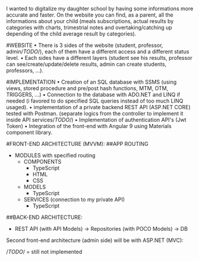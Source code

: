 I wanted to digitalize my daughter school by having some informations more accurate and faster. On the website you can find, as a parent, all the informations about your child (meals subscriptions, actual results by categories with charts, trimestrial notes and overtaking/catching up depending of the child average result by categories).


#WEBSITE
• There is 3 sides of the website (student, professor, admin/*TODO*/), each of them have a different access and a different status level.
• Each sides have a different layers (student see his results, professor can see/create/update/delete results, admin can create students, professors, ...).

#IMPLEMENTATION
• Creation of an SQL database with SSMS (using views, stored procedure and pre/post hash functions, MTM, OTM, TRIGGERS, ...)
• Connection to the database with ADO.NET and LINQ if needed (i favored to do specified SQL queries instead of too much LINQ usaged).
• implementation of a private backend REST API (ASP.NET CORE) tested with Postman. (separate logics from the controller to implement it inside API services/*TODO*/)
• Implementation of authentication API's (Jwt Token)
• Integration of the front-end with Angular 9 using Materials component library.


#FRONT-END ARCHITECTURE (MVVM):
##APP ROUTING
  - MODULES with specified routing
    * COMPONENTS
      - TypeScript
      - HTML
      - CSS
    * MODELS
      - TypeScript
    * SERVICES (connection to my private API)
      - TypeScript
     
##BACK-END ARCHITECTURE:
  - REST API (with API Models) -> Repositories (with POCO Models) -> DB


Second front-end architecture (admin side) will be with ASP.NET (MVC):


/*TODO*/ = still not implemented
